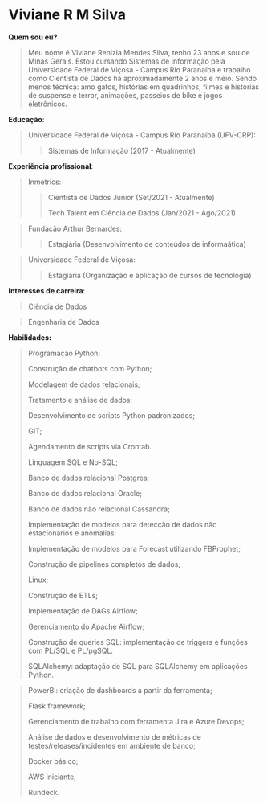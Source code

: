 # Viviane R M Silva

**Quem sou eu?**
> Meu nome é Viviane Renizia Mendes Silva, tenho 23 anos e sou de Minas Gerais. Estou cursando Sistemas de Informação pela Universidade Federal de Viçosa - Campus Rio Paranaíba e trabalho como Cientista de Dados há aproximadamente 2 anos e meio. Sendo menos técnica: amo gatos, histórias em quadrinhos, filmes e histórias de suspense e terror, animações, passeios de bike e jogos eletrônicos.

**Educação**:
> Universidade Federal de Viçosa - Campus Rio Paranaíba (UFV-CRP):
>> Sistemas de Informação (2017 - Atualmente)

**Experiência profissional**:
> Inmetrics:
>>  Cientista de Dados Junior (Set/2021 - Atualmente)
>>
>>  Tech Talent em Ciência de Dados (Jan/2021 - Ago/2021)

> Fundação Arthur Bernardes:
>> Estagiária (Desenvolvimento de conteúdos de informaática)

> Universidade Federal de Viçosa:
>> Estagiária (Organização e aplicação de cursos de tecnologia)

**Interesses de carreira**:
> Ciência de Dados

> Engenharia de Dados

**Habilidades:**
> Programação Python;
>
> Construção de chatbots com Python;
> 
> Modelagem de dados relacionais;
> 
> Tratamento e análise de dados;
> 
> Desenvolvimento de scripts Python padronizados;
> 
> GIT;
> 
> Agendamento de scripts via Crontab.
> 
> Linguagem SQL e No-SQL;
> 
> Banco de dados relacional Postgres;
> 
> Banco de dados relacional Oracle;
> 
> Banco de dados não relacional Cassandra;
> 
> Implementação de modelos para detecção de dados não estacionários e anomalias;
> 
> Implementação de modelos para Forecast utilizando FBProphet;
> 
> Construção de pipelines completos de dados;
> 
> Linux;
> 
> Construção de ETLs;
> 
> Implementação de DAGs Airflow;
> 
> Gerenciamento do Apache Airflow;
> 
> Construção de queries SQL: implementação de triggers e funções com PL/SQL e PL/pgSQL.
> 
> SQLAlchemy: adaptação de SQL para SQLAlchemy em aplicações Python.

> PowerBI: criação de dashboards a partir da ferramenta;
> 
> Flask framework;
> 
> Gerenciamento de trabalho com ferramenta Jira e Azure Devops;
> 
> Análise de dados e desenvolvimento de métricas de testes/releases/incidentes em ambiente de banco;
> 
> Docker básico;
> 
> AWS iniciante;
> 
> Rundeck.

